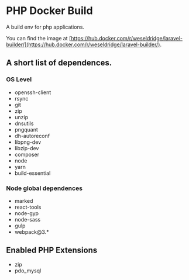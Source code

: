 # PHP Docker Build

A build env for php applications. 

You can find the image at [https://hub.docker.com/r/weseldridge/laravel-builder/](https://hub.docker.com/r/weseldridge/laravel-builder/).

## A short list of dependences.

### OS Level

- openssh-client
- rsync
- git
- zip
- unzip
- dnsutils
- pngquant
- dh-autoreconf
- libpng-dev
- libzip-dev
- composer
- node
- yarn
- build-essential

### Node global dependences

- marked
- react-tools
- node-gyp
- node-sass
- gulp
- webpack@3.*

## Enabled PHP Extensions 

- zip
- pdo_mysql
